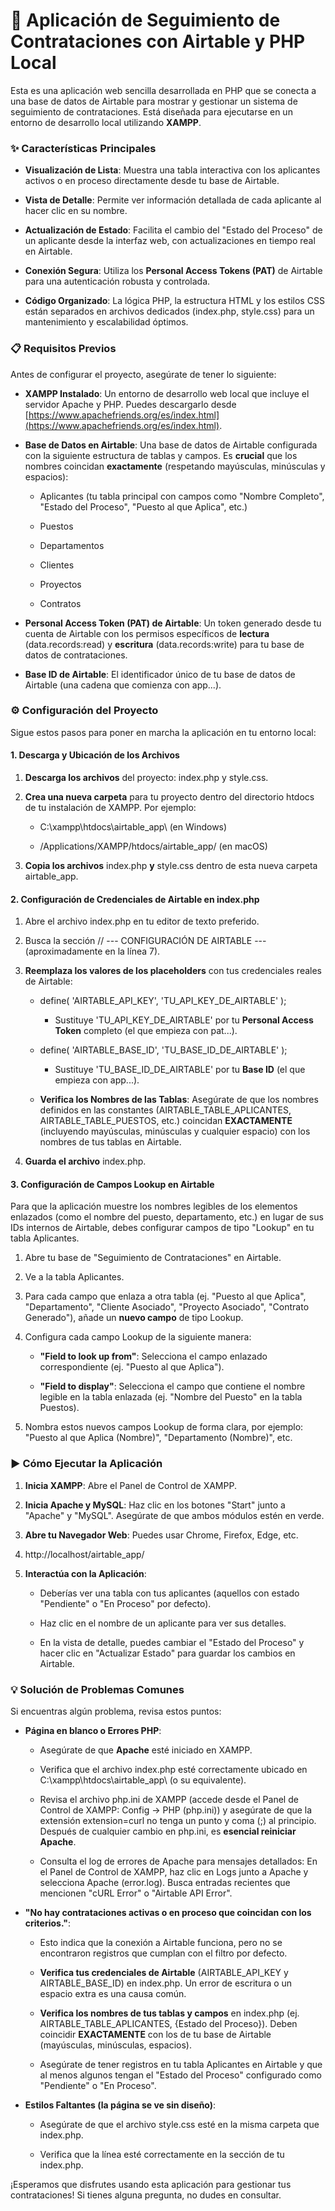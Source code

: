 **🚀 Aplicación de Seguimiento de Contrataciones con Airtable y PHP Local**
===========================================================================

Esta es una aplicación web sencilla desarrollada en PHP que se conecta a una base de datos de Airtable para mostrar y gestionar un sistema de seguimiento de contrataciones. Está diseñada para ejecutarse en un entorno de desarrollo local utilizando **XAMPP**.

### **✨ Características Principales**

*   **Visualización de Lista**: Muestra una tabla interactiva con los aplicantes activos o en proceso directamente desde tu base de Airtable.
    
*   **Vista de Detalle**: Permite ver información detallada de cada aplicante al hacer clic en su nombre.
    
*   **Actualización de Estado**: Facilita el cambio del "Estado del Proceso" de un aplicante desde la interfaz web, con actualizaciones en tiempo real en Airtable.
    
*   **Conexión Segura**: Utiliza los **Personal Access Tokens (PAT)** de Airtable para una autenticación robusta y controlada.
    
*   **Código Organizado**: La lógica PHP, la estructura HTML y los estilos CSS están separados en archivos dedicados (index.php, style.css) para un mantenimiento y escalabilidad óptimos.
    

### **📋 Requisitos Previos**

Antes de configurar el proyecto, asegúrate de tener lo siguiente:

*   **XAMPP Instalado**: Un entorno de desarrollo web local que incluye el servidor Apache y PHP. Puedes descargarlo desde [https://www.apachefriends.org/es/index.html](https://www.apachefriends.org/es/index.html).
    
*   **Base de Datos en Airtable**: Una base de datos de Airtable configurada con la siguiente estructura de tablas y campos. Es **crucial** que los nombres coincidan **exactamente** (respetando mayúsculas, minúsculas y espacios):
    
    *   Aplicantes (tu tabla principal con campos como "Nombre Completo", "Estado del Proceso", "Puesto al que Aplica", etc.)
        
    *   Puestos
        
    *   Departamentos
        
    *   Clientes
        
    *   Proyectos
        
    *   Contratos
        
*   **Personal Access Token (PAT) de Airtable**: Un token generado desde tu cuenta de Airtable con los permisos específicos de **lectura** (data.records:read) y **escritura** (data.records:write) para tu base de datos de contrataciones.
    
*   **Base ID de Airtable**: El identificador único de tu base de datos de Airtable (una cadena que comienza con app...).
    

### **⚙️ Configuración del Proyecto**

Sigue estos pasos para poner en marcha la aplicación en tu entorno local:

#### **1\. Descarga y Ubicación de los Archivos**

1.  **Descarga los archivos** del proyecto: index.php y style.css.
    
2.  **Crea una nueva carpeta** para tu proyecto dentro del directorio htdocs de tu instalación de XAMPP. Por ejemplo:
    
    *   C:\\xampp\\htdocs\\airtable\_app\\ (en Windows)
        
    *   /Applications/XAMPP/htdocs/airtable\_app/ (en macOS)
        
3.  **Copia los archivos** index.php **y** style.css dentro de esta nueva carpeta airtable\_app.
    

#### **2\. Configuración de Credenciales de Airtable en** index.php

1.  Abre el archivo index.php en tu editor de texto preferido.
    
2.  Busca la sección // --- CONFIGURACIÓN DE AIRTABLE --- (aproximadamente en la línea 7).
    
3.  **Reemplaza los valores de los placeholders** con tus credenciales reales de Airtable:
    
    *   define( 'AIRTABLE\_API\_KEY', 'TU\_API\_KEY\_DE\_AIRTABLE' );
        
        *   Sustituye 'TU\_API\_KEY\_DE\_AIRTABLE' por tu **Personal Access Token** completo (el que empieza con pat...).
            
    *   define( 'AIRTABLE\_BASE\_ID', 'TU\_BASE\_ID\_DE\_AIRTABLE' );
        
        *   Sustituye 'TU\_BASE\_ID\_DE\_AIRTABLE' por tu **Base ID** (el que empieza con app...).
            
    *   **Verifica los Nombres de las Tablas**: Asegúrate de que los nombres definidos en las constantes (AIRTABLE\_TABLE\_APLICANTES, AIRTABLE\_TABLE\_PUESTOS, etc.) coincidan **EXACTAMENTE** (incluyendo mayúsculas, minúsculas y cualquier espacio) con los nombres de tus tablas en Airtable.
        
4.  **Guarda el archivo** index.php.
    

#### **3\. Configuración de Campos Lookup en Airtable**

Para que la aplicación muestre los nombres legibles de los elementos enlazados (como el nombre del puesto, departamento, etc.) en lugar de sus IDs internos de Airtable, debes configurar campos de tipo "Lookup" en tu tabla Aplicantes.

1.  Abre tu base de "Seguimiento de Contrataciones" en Airtable.
    
2.  Ve a la tabla Aplicantes.
    
3.  Para cada campo que enlaza a otra tabla (ej. "Puesto al que Aplica", "Departamento", "Cliente Asociado", "Proyecto Asociado", "Contrato Generado"), añade un **nuevo campo** de tipo Lookup.
    
4.  Configura cada campo Lookup de la siguiente manera:
    
    *   **"Field to look up from"**: Selecciona el campo enlazado correspondiente (ej. "Puesto al que Aplica").
        
    *   **"Field to display"**: Selecciona el campo que contiene el nombre legible en la tabla enlazada (ej. "Nombre del Puesto" en la tabla Puestos).
        
5.  Nombra estos nuevos campos Lookup de forma clara, por ejemplo: "Puesto al que Aplica (Nombre)", "Departamento (Nombre)", etc.
    

### **▶️ Cómo Ejecutar la Aplicación**

1.  **Inicia XAMPP**: Abre el Panel de Control de XAMPP.
    
2.  **Inicia Apache y MySQL**: Haz clic en los botones "Start" junto a "Apache" y "MySQL". Asegúrate de que ambos módulos estén en verde.
    
3.  **Abre tu Navegador Web**: Puedes usar Chrome, Firefox, Edge, etc.
    
4.  http://localhost/airtable\_app/
    
5.  **Interactúa con la Aplicación**:
    
    *   Deberías ver una tabla con tus aplicantes (aquellos con estado "Pendiente" o "En Proceso" por defecto).
        
    *   Haz clic en el nombre de un aplicante para ver sus detalles.
        
    *   En la vista de detalle, puedes cambiar el "Estado del Proceso" y hacer clic en "Actualizar Estado" para guardar los cambios en Airtable.
        

### **💡 Solución de Problemas Comunes**

Si encuentras algún problema, revisa estos puntos:

*   **Página en blanco o Errores PHP**:
    
    *   Asegúrate de que **Apache** esté iniciado en XAMPP.
        
    *   Verifica que el archivo index.php esté correctamente ubicado en C:\\xampp\\htdocs\\airtable\_app\\ (o su equivalente).
        
    *   Revisa el archivo php.ini de XAMPP (accede desde el Panel de Control de XAMPP: Config -> PHP (php.ini)) y asegúrate de que la extensión extension=curl no tenga un punto y coma (;) al principio. Después de cualquier cambio en php.ini, es **esencial reiniciar Apache**.
        
    *   Consulta el log de errores de Apache para mensajes detallados: En el Panel de Control de XAMPP, haz clic en Logs junto a Apache y selecciona Apache (error.log). Busca entradas recientes que mencionen "cURL Error" o "Airtable API Error".
        
*   **"No hay contrataciones activas o en proceso que coincidan con los criterios."**:
    
    *   Esto indica que la conexión a Airtable funciona, pero no se encontraron registros que cumplan con el filtro por defecto.
        
    *   **Verifica tus credenciales de Airtable** (AIRTABLE\_API\_KEY y AIRTABLE\_BASE\_ID) en index.php. Un error de escritura o un espacio extra es una causa común.
        
    *   **Verifica los nombres de tus tablas y campos** en index.php (ej. AIRTABLE\_TABLE\_APLICANTES, {Estado del Proceso}). Deben coincidir **EXACTAMENTE** con los de tu base de Airtable (mayúsculas, minúsculas, espacios).
        
    *   Asegúrate de tener registros en tu tabla Aplicantes en Airtable y que al menos algunos tengan el "Estado del Proceso" configurado como "Pendiente" o "En Proceso".
        
*   **Estilos Faltantes (la página se ve sin diseño)**:
    
    *   Asegúrate de que el archivo style.css esté en la misma carpeta que index.php.
        
    *   Verifica que la línea  esté correctamente en la sección de tu index.php.
        

¡Esperamos que disfrutes usando esta aplicación para gestionar tus contrataciones! Si tienes alguna pregunta, no dudes en consultar.